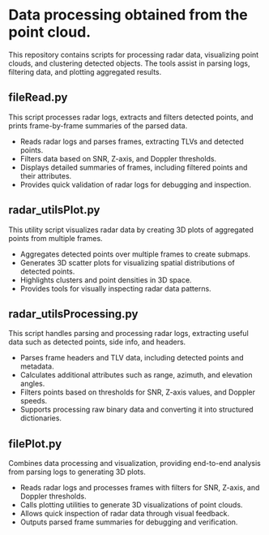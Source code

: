 # Data processing obtained from the point cloud.
This repository contains scripts for processing radar data, visualizing point clouds, and clustering detected objects. 
The tools assist in parsing logs, filtering data, and plotting aggregated results.

## fileRead.py
This script processes radar logs, extracts and filters detected points, and prints frame-by-frame summaries of the parsed data.

- Reads radar logs and parses frames, extracting TLVs and detected points.
- Filters data based on SNR, Z-axis, and Doppler thresholds.
- Displays detailed summaries of frames, including filtered points and their attributes.
- Provides quick validation of radar logs for debugging and inspection.

## radar_utilsPlot.py
This utility script visualizes radar data by creating 3D plots of aggregated points from multiple frames.

- Aggregates detected points over multiple frames to create submaps.
- Generates 3D scatter plots for visualizing spatial distributions of detected points.
- Highlights clusters and point densities in 3D space.
- Provides tools for visually inspecting radar data patterns.

## radar_utilsProcessing.py
This script handles parsing and processing radar logs, extracting useful data such as detected points, side info, and headers.

- Parses frame headers and TLV data, including detected points and metadata.
- Calculates additional attributes such as range, azimuth, and elevation angles.
- Filters points based on thresholds for SNR, Z-axis values, and Doppler speeds.
- Supports processing raw binary data and converting it into structured dictionaries.

## filePlot.py
Combines data processing and visualization, providing end-to-end analysis from parsing logs to generating 3D plots.

- Reads radar logs and processes frames with filters for SNR, Z-axis, and Doppler thresholds.
- Calls plotting utilities to generate 3D visualizations of point clouds.
- Allows quick inspection of radar data through visual feedback.
- Outputs parsed frame summaries for debugging and verification.
